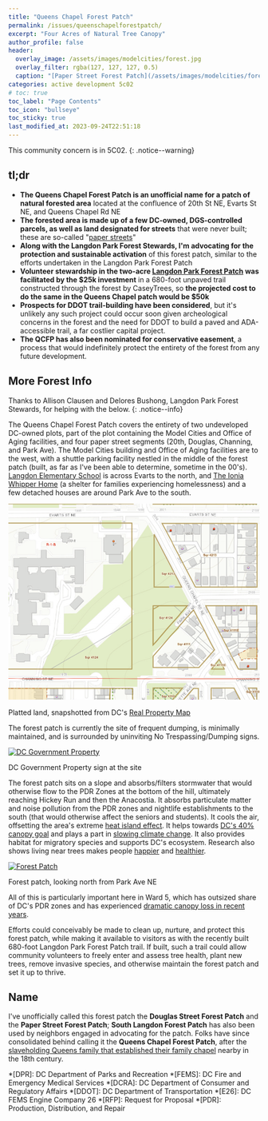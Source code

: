 ```yaml
---
title: "Queens Chapel Forest Patch"
permalink: /issues/queenschapelforestpatch/
excerpt: "Four Acres of Natural Tree Canopy"
author_profile: false
header:
  overlay_image: /assets/images/modelcities/forest.jpg
  overlay_filter: rgba(127, 127, 127, 0.5)
  caption: "[Paper Street Forest Patch](/assets/images/modelcities/forest.jpg)"
categories: active development 5c02
# toc: true
toc_label: "Page Contents"
toc_icon: "bullseye"
toc_sticky: true
last_modified_at: 2023-09-24T22:51:18
---
```

<div id="development-map" class="map-container"></div>
This community concern is in 5C02.
{: .notice--warning}

## tl;dr
- **The Queens Chapel Forest Patch is an unofficial name for a patch of natural forested area** located at the confluence of 20th St NE, Evarts St NE, and Queens Chapel Rd NE
- **The forested area is made up of a few DC-owned, DGS-controlled parcels, as well as land designated for streets** that were never built; these are so-called "[paper streets](https://wamu.org/story/20/02/17/paper-streets-arent-real-but-they-can-lead-to-big-problems-for-developers/)"
- **Along with the Langdon Park Forest Stewards, I'm advocating for the protection and sustainable activation** of this forest patch, similar to the efforts undertaken in the Langdon Park Forest Patch
- **Volunteer stewardship in the two-acre [Langdon Park Forest Patch](https://biologistsoup.wordpress.com/2022/10/04/a-little-more-about-langdon-forest-patch/) was facilitated by the $25k investment** in a 680-foot unpaved trail constructed through the forest by CaseyTrees, so **the projected cost to do the same in the Queens Chapel patch would be $50k**
- **Prospects for DDOT trail-building have been considered**, but it's unlikely any such project could occur soon given archeological concerns in the forest and the need for DDOT to build a paved and ADA-accessible trail, a far costlier capital project.
- **The QCFP has also been nominated for conservative easement**, a process that would indefinitely protect the entirety of the forest from any future development.

## More Forest Info
Thanks to Allison Clausen and Delores Bushong, Langdon Park Forest Stewards, for helping with the below.
{: .notice--info}

The Queens Chapel Forest Patch covers the entirety of two undeveloped DC-owned plots, part of the plot containing the Model Cities and Office of Aging facilities, and four paper street segments (20th, Douglas, Channing, and Park Ave). The Model Cities building and Office of Aging facilities are to the west, with a shuttle parking facility nestled in the middle of the forest patch (built, as far as I've been able to determine, sometime in the 00's). [Langdon Elementary School](https://www.langdonelementaryschool.org/) is across Evarts to the north, and [The Ionia Whipper Home](http://ioniawhipperhome.org/about-us/) (a shelter for families experiencing homelessness) and a few detached houses are around Park Ave to the south.

[![Real Property Map](/assets/images/modelcities/plats.png)](/assets/images/modelcities/plats.png)
<p class="caption">Platted land, snapshotted from DC's <a href="https://dcgis.maps.arcgis.com/apps/webappviewer/index.html?id=9a5c11c11dd347cc9c05d64499cc98ee">Real Property Map</a></p>

The forest patch is currently the site of frequent dumping, is minimally maintained, and is surrounded by uninviting No Trespassing/Dumping signs.

[![DC Government Property](/assets/images/modelcities/no-trespassing.png)](/assets/images/modelcities/no-trespassing.png)
<p class="caption">DC Government Property sign at the site</p>

The forest patch sits on a slope and absorbs/filters stormwater that would otherwise flow to the PDR Zones at the bottom of the hill, ultimately reaching Hickey Run and then the Anacostia. It absorbs particulate matter and noise pollution from the PDR zones and nightlife establishments to the south (that would otherwise affect the seniors and students). It cools the air, offsetting the area's extreme [heat island effect](https://www.dcpolicycenter.org/publications/urban-heat-islands/). It helps towards [DC's 40% canopy goal](https://storymaps.arcgis.com/stories/62580ba81fc34563b1bae8e8416ee16d) and plays a part in [slowing climate change](https://www.rainforest-alliance.org/insights/how-forests-fight-climate-change/). It also provides habitat for migratory species and supports DC's ecosystem. Research also shows living near trees makes people [happier](https://www.mdpi.com/1660-4601/15/12/2804) and [healthier](https://www.washingtonpost.com/news/energy-environment/wp/2015/07/09/scientists-have-discovered-that-living-near-trees-is-good-for-your-health/).

[![Forest Patch](/assets/images/modelcities/forest.jpg)](/assets/images/modelcities/forest.jpg)
<p class="caption">Forest patch, looking north from Park Ave NE</p>

All of this is particularly important here in Ward 5, which has outsized share of DC's PDR zones and has experienced [dramatic canopy loss in recent years](https://caseytrees.org/get-involved/conservation-easements/).

Efforts could conceivably be made to clean up, nurture, and protect this forest patch, while making it available to visitors as with the recently built 680-foot Langdon Park Forest Patch trail. If built, such a trail could allow community volunteers to freely enter and assess tree health, plant new trees, remove invasive species, and otherwise maintain the forest patch and set it up to thrive.

## Name
I've unofficially called this forest patch the **Douglas Street Forest Patch** and the **Paper Street Forest Patch**; **South Langdon Forest Patch** has also been used by neighbors engaged in advocating for the patch. Folks have since consolidated behind calling it the **Queens Chapel Forest Patch**, after the [slaveholding Queens family that established their family chapel](https://bygonebrookland.com/2014/07/06/just-where-was-queens-chapel/) nearby in the 18th century.

*[DPR]: DC Department of Parks and Recreation
*[FEMS]: DC Fire and Emergency Medical Services
*[DCRA]: DC Department of Consumer and Regulatory Affairs
*[DDOT]: DC Department of Transportation
*[E26]: DC FEMS Engine Company 26
*[RFP]: Request for Proposal
*[PDR]: Production, Distribution, and Repair

<script>
var map = L.map('development-map',  {
      zoomSnap: 0.25
  }).setView([38.92331221130734, -76.97628769922949], 17.5);
  L.tileLayer('https://{s}.tile.openstreetmap.org/{z}/{x}/{y}.png', {
      maxZoom: 19,
      attribution: '© OpenStreetMap'
  }).addTo(map);

  var polygon = L.polygon([[38.924159526531064, -76.97599908296874], [38.9231215639874, -76.97756196724863], [38.92240557281122, -76.97771444376374], [38.92242251943143, -76.9760753212263], [38.92339270668859, -76.97540006808794], [38.924159526531064, -76.97599908296874]], {color: 'red'}).addTo(map);
</script>
